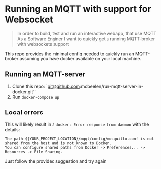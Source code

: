 # Running an MQTT with support for Websocket

> In order to build, test and run an interactive webapp, that use MQTT
> As a Software Enginer
> I want to quickly get a running MQTT-broker with websockets support

This repo provides the minimal config needed to quickly run an MQTT-broker assuming you have docker available on your local machine.

## Running an MQTT-server

1. Clone this repo: `git@github.com:mcbeelen/run-mqtt-server-in-docker.git``
2. Run `docker-compose up`

## Local errors

This will likely result in a `docker: Error response from daemon` with the details:
```
The path ${YOUR_PROJECT_LOCATION}/mqqt/config/mosquitto.conf is not shared from the host and is not known to Docker.
You can configure shared paths from Docker -> Preferences... -> Resources -> File Sharing.
```

Just follow the provided suggestion and try again.
